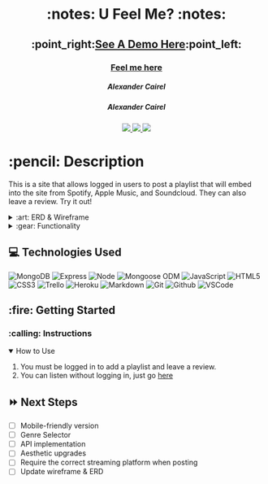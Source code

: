 <div align="center">
   <h1>:notes: U Feel Me? :notes:</h1>
   <h2>:point_right:<a href="https://vimeo.com/735631443" target="_blank">See A Demo Here</a>:point_left:</h2>
   <h3><a href="https://bewildered-red-baseball-cap.cyclic.app/home" target"_blank">Feel me here</a></h3>
   <h5>Alexander Cairel</h5>                             
   <h5>Alexander Cairel</h5>                             
   <a href="https://github.com/ajcairel" target="_blank">
      <img src="https://img.shields.io/badge/-GitHub:ajcairel-darkgreen?style=flat&logo=medium"/>
   </a>
   <a href="https://www.linkedin.com/in/alexandercairel/" target="_blank">
      <img src="https://img.shields.io/badge/-linkedin.com/in/alexandercairel/-blue?style=flat&``logo=Linkedin&logoColor=white">
   </a> 
   <a href="mailto:alexanderjcairel@gmail.com" target="_blank">
      <img src="https://img.shields.io/badge/-alexanderjcairel@gmail.com-c14438?style=flat&logo=Gmail&``logoColor=white">
   </a>  

</div>

<h1>:pencil: Description</h1>
<p>This is a site that allows logged in users to post a playlist that will embed into the site from Spotify, Apple Music, and Soundcloud. They can also leave a review. Try it out! </p>

<details>
<summary> :art: ERD & Wireframe </summary>

| Description | Screenshot |
|------------ | ------------|
| <h3 align="center">ERD</h3> | <img src="https://i.imgur.com/hn8gSFp.png" width="700"/> |
| <h3 align="center">Wireframe</h3> | <img src="https://i.imgur.com/7S5W6Lf.png" width="700"/> |
</details>

<details>
<summary> :gear: Functionality</summary>

| Description | Screenshot |
|------------ | ------------|
| <h3 align="center">Landing Page</h3> | <img src="https://i.imgur.com/5Mhqyne.png" width="700"/> |
| <h3 align="center">Home Page</h3> | <img src="https://i.imgur.com/XRKwxVU.png" width="700"/> |
| <h3 align="center">Spotify Playlists Page</h3> | <img src="https://i.imgur.com/vQUoM5x.png" width="700"/> |
| <h3 align="center">Apple Music Playlists Page (User Can Delete Own Playlist)</h3> | <img src="https://i.imgur.com/sEmjhFW.png" width="700"/> |
| <h3 align="center">Soundcloud Playlists Page</h3> | <img src="https://i.imgur.com/clK6afJ.png" width="700"/> |
| <h3 align="center">Add Playlist (Spotify)</h3> | <img src="https://i.imgur.com/QLjN5aL.png" width="700"/> |
| <h3 align="center">Add Playlist (Apple Music)</h3> | <img src="https://i.imgur.com/KGYfi1m.png" width="700"/> |
| <h3 align="center">Add Playlist (Soundcloud)</h3> | <img src="https://i.imgur.com/TTDmnnP.png" width="700"/> |
| <h3 align="center">Playlist Page (Leave Review/User Can Edit/Delete Own Comment)</h3> | <img src="https://i.imgur.com/DCRsflB.png" width="700"/> |
| <h3 align="center">Playlist Page (Unauthenticated User)</h3> | <img src="https://i.imgur.com/MxgVeCS.png" width="700"/> |






</details>

## :computer: Technologies Used

![MongoDB](https://img.shields.io/badge/-MongoDB-333?style=flat&logo=mongodb)
![Express](https://img.shields.io/badge/-Express-333?style=flat&logo=express) 
![Node](https://img.shields.io/badge/-Node.js-333?style=flat&logo=node.js)
![Mongoose ODM](https://img.shields.io/badge/-Mongoose_ODM-333?style=flat&logo=mongodb)
![JavaScript](https://img.shields.io/badge/-JavaScript-333?style=flat&logo=javascript) 
![HTML5](https://img.shields.io/badge/-HTML5-333?style=flat&logo=html5)
![CSS3](https://img.shields.io/badge/-CSS-333?style=flat&logo=css3)
![Trello](https://img.shields.io/badge/-Trello-333?style=flat&logo=trello) 
![Heroku](https://img.shields.io/badge/-Heroku-333?style=flat&logo=heroku)
![Markdown](https://img.shields.io/badge/-Markdown-333?style=flat&logo=markdown)
![Git](https://img.shields.io/badge/-Git-333?style=flat&logo=git)
![Github](https://img.shields.io/badge/-GitHub-333?style=flat&logo=github)
![VSCode](https://img.shields.io/badge/-VS_Code-333?style=flat&logo=visualstudio)

<h2> :fire: Getting Started </h2>

<h3> :calling: Instructions </h3>
<details open>
<summary>How to Use</summary>
<ol>
<li>You must be logged in to add a playlist and leave a review.</li>
<li>You can listen without logging in, just go <a href="https://ufeelme.herokuapp.com/home">here</a></li>
</ol>
</details>


## :fast_forward: Next Steps   

- [ ] Mobile-friendly version
- [ ] Genre Selector
- [ ] API implementation 
- [ ] Aesthetic upgrades
- [ ] Require the correct streaming platform when posting 
- [ ] Update wireframe & ERD
